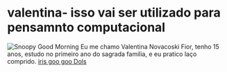 # valentina- isso vai ser utilizado para pensamnto computacional 
![Snoopy Good Morning](https://i.pinimg.com/originals/bc/1c/97/bc1c97a0ca8dd5c4ad99449602119445.gif)
Eu me chamo Valentina Novacoski Fior, tenho 15 anos, estudo no primeiro ano do sagrada familia, e eu pratico laço comprido. 
[iris goo goo Dols](https://youtu.be/NdYWuo9OFAw?si=MYt6KBYDeGdRBKER) 
